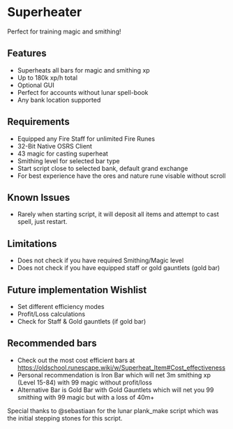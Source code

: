 # Superheater
Perfect for training magic and smithing!

## Features
- Superheats all bars for magic and smithing xp
- Up to 180k xp/h total
- Optional GUI
- Perfect for accounts without lunar spell-book
- Any bank location supported

## Requirements
- Equipped any Fire Staff for unlimited Fire Runes
- 32-Bit Native OSRS Client
- 43 magic for casting superheat
- Smithing level for selected bar type
- Start script close to selected bank, default grand exchange
- For best experience have the ores and nature rune visable without scroll

## Known Issues
- Rarely when starting script, it will deposit all items and attempt to cast spell, just restart.

## Limitations
- Does not check if you have required Smithing/Magic level
- Does not check if you have equipped staff or gold gauntlets (gold bar)

## Future implementation Wishlist
- Set different efficiency modes
- Profit/Loss calculations
- Check for Staff & Gold gauntlets (if gold bar)

## Recommended bars
- Check out the most cost efficient bars at https://oldschool.runescape.wiki/w/Superheat_Item#Cost_effectiveness
- Personal recommendation is  Iron Bar which will net 3m smithing xp (Level 15-84)  with 99 magic without profit/loss
- Alternative Bar is Gold Bar with Gold Gauntlets which will net you 99 smithing with 99 magic but with a loss of 40m+

Special thanks to @sebastiaan for the lunar plank_make script which was the initial stepping stones for this script.
